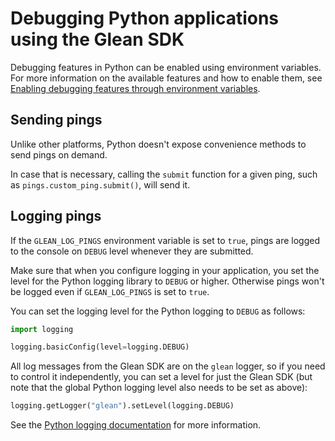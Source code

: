 # Debugging Python applications using the Glean SDK

Debugging features in Python can be enabled using environment variables.
For more information on the available features and how to enable them,
see [Enabling debugging features through environment variables](./index.md).

## Sending pings

Unlike other platforms, Python doesn't expose convenience methods to send pings on demand.

In case that is necessary, calling the `submit` function for a given ping,
such as `pings.custom_ping.submit()`, will send it.

## Logging pings

If the `GLEAN_LOG_PINGS` environment variable is set to `true`, pings are
logged to the console on `DEBUG` level whenever they are submitted.

Make sure that when you configure logging in your application, you set the level
for the Python logging library to `DEBUG` or higher. Otherwise pings won't be
logged even if `GLEAN_LOG_PINGS` is set to `true`.

You can set the logging level for the Python logging to `DEBUG` as follows:

```python
import logging

logging.basicConfig(level=logging.DEBUG)
```

All log messages from the Glean SDK are on the `glean` logger, so if you need to control it independently, you can set a level for just the Glean SDK (but note that the global Python logging level also needs to be set as above):

```python
logging.getLogger("glean").setLevel(logging.DEBUG)
```

See the [Python logging documentation][python-logging] for more information.

[python-logging]: https://docs.python.org/3.8/library/logging.html

